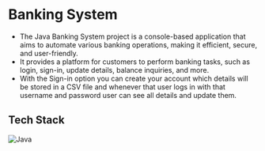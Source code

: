 # Banking System

- The Java Banking System project is a console-based application that aims to automate various banking operations, making it efficient, secure, and user-friendly.
- It provides a platform for customers to perform banking tasks, such as login, sign-in, update details, balance inquiries, and more.
- With the Sign-in option you can create your account which details will be stored in a CSV file and whenever that user logs in with that username and password user can see all details and update them.

## Tech Stack

![Java](https://skillicons.dev/icons?i=java)
